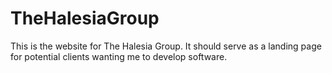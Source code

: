 # TheHalesiaGroup

This is the website for The Halesia Group. It should serve as a landing page for potential clients wanting me to develop software.
